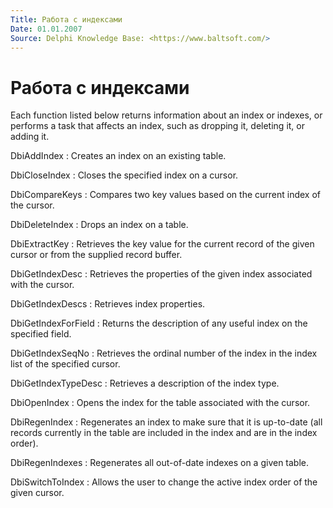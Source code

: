 ```yaml
---
Title: Работа с индексами
Date: 01.01.2007
Source: Delphi Knowledge Base: <https://www.baltsoft.com/>
---
```



Работа с индексами
==================

Each function listed below returns information about an index or
indexes, or performs a task that affects an index, such as dropping it,
deleting it, or adding it.

DbiAddIndex
: Creates an index on an existing table.

DbiCloseIndex
: Closes the specified index on a cursor.

DbiCompareKeys
: Compares two key values based on the current index of the cursor.

DbiDeleteIndex
: Drops an index on a table.

DbiExtractKey
: Retrieves the key value for the current record of the given cursor or
from the supplied record buffer.

DbiGetIndexDesc
: Retrieves the properties of the given index associated with the cursor.

DbiGetIndexDescs
: Retrieves index properties.

DbiGetIndexForField
: Returns the description of any useful index on the specified field.

DbiGetIndexSeqNo
: Retrieves the ordinal number of the index in the index list of the
specified cursor.

DbiGetIndexTypeDesc
: Retrieves a description of the index type.

DbiOpenIndex
: Opens the index for the table associated with the cursor.

DbiRegenIndex
: Regenerates an index to make sure that it is up-to-date (all records
currently in the table
are included in the index and are in the index order).

DbiRegenIndexes
: Regenerates all out-of-date indexes on a given table.

DbiSwitchToIndex
: Allows the user to change the active index order of the given cursor.

